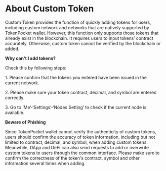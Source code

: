 # About Custom Token

Custom Token provides the function of quickly adding tokens for users, including custom network and networks that are natively supported by TokenPocket wallet. However, this function only supports those tokens that already exist in the blockchain. It requires users to input tokens’ contract accurately. Otherwise, custom token cannot be verified by the blockchain or added.



**Why can't I add tokens?**&#x20;

Check this by following steps:&#x20;

1\. Please confirm that the tokens you entered have been issued in the current network.&#x20;

2\. Please make sure your token contract, decimal, and symbol are entered correctly.&#x20;

3\. Go to ‘Me’-‘Settings’-‘Nodes Setting’ to check if the current node is available.



**Beware of Phishing**&#x20;

Since TokenPocket wallet cannot verify the authenticity of custom tokens, users should confirm the accuracy of token information, including but not limited to contract, decimal, and symbol, when adding custom tokens. Meanwhile, DApp and DeFi can also send requests to add or overwrite custom tokens to users through the common interface. Please make sure to confirm the correctness of the token's contract, symbol and other information several times when adding.
